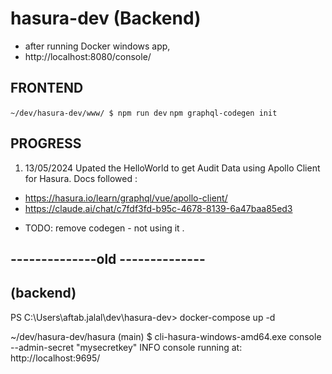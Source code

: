# hasura-dev (Backend)
-  after running Docker windows app, 
-  http://localhost:8080/console/




## FRONTEND 
 ``~/dev/hasura-dev/www/ $ npm run dev``
 ``npm graphql-codegen init``


## PROGRESS
1. 13/05/2024
 Upated the HelloWorld to get Audit Data using Apollo Client for Hasura.
 Docs followed :
* https://hasura.io/learn/graphql/vue/apollo-client/
* https://claude.ai/chat/c7fdf3fd-b95c-4678-8139-6a47baa85ed3
 
- TODO: remove codegen - not using it .



## --------------old --------------
## (backend)

PS C:\Users\aftab.jalal\dev\hasura-dev> docker-compose up -d


 ~/dev/hasura-dev/hasura (main)
 $ cli-hasura-windows-amd64.exe console --admin-secret "mysecretkey"
 INFO console running at: http://localhost:9695/